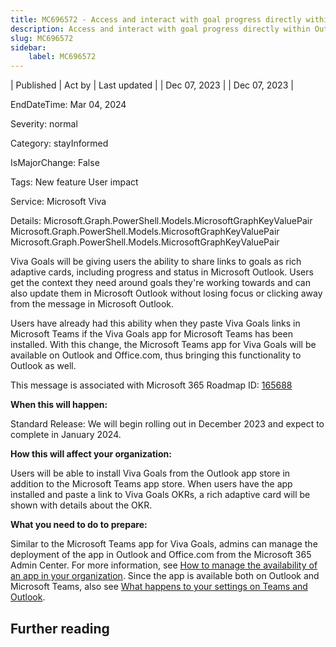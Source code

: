 ```yaml
---
title: MC696572 - Access and interact with goal progress directly within Outlook email
description: Access and interact with goal progress directly within Outlook email
slug: MC696572
sidebar:
    label: MC696572
---
```



| Published | Act by | Last updated |
| Dec 07, 2023 |  | Dec 07, 2023 |

EndDateTime: Mar 04, 2024

Severity: normal

Category: stayInformed

IsMajorChange: False

Tags: New feature User impact

Service: Microsoft Viva

Details: Microsoft.Graph.PowerShell.Models.MicrosoftGraphKeyValuePair Microsoft.Graph.PowerShell.Models.MicrosoftGraphKeyValuePair Microsoft.Graph.PowerShell.Models.MicrosoftGraphKeyValuePair

<p>Viva Goals will be giving users the ability to share links to goals as rich adaptive cards, including progress and status in Microsoft Outlook. Users get the context they need around goals they're working towards and can also update them in Microsoft Outlook without losing focus or clicking away from the message in Microsoft Outlook.</p><p>Users have already had this ability when they paste Viva Goals links in Microsoft Teams if the Viva Goals app for Microsoft Teams has been installed. With this change, the Microsoft Teams app for Viva Goals will be available on Outlook and Office.com, thus bringing this functionality to Outlook as well.</p><p>This message is associated with Microsoft 365 Roadmap ID:&nbsp;<a href="https://www.microsoft.com/microsoft-365/roadmap?filters=&amp;searchterms=165688" target="_blank">165688</a></p><p><b>When this will happen:</b></p>
<p>Standard Release: We will begin rolling out in December 2023 and expect to complete in January 2024.</p>

<p><b>How this will affect your organization:</b></p>

<p>Users will be able to install Viva Goals from the Outlook app store in addition to the Microsoft Teams app store. When users have the app installed and paste a link to Viva Goals OKRs, a rich adaptive card will be shown with details about the OKR.</p>
<p><b>What you need to do to prepare:</b></p>
<p>Similar to the Microsoft Teams app for Viva Goals, admins can manage the deployment of the app in Outlook and Office.com from the Microsoft 365 Admin Center. For more information, see <a href="https://learn.microsoft.com/en-us/microsoft-365/admin/manage/teams-apps-work-on-outlook-and-m365?view=o365-worldwide#how-to-manage-the-availability-of-an-app-in-your-organization" target="_blank">How to manage the availability of an app in your organization</a>. Since the app is available both on Outlook and Microsoft Teams, also see <a href="https://learn.microsoft.com/en-us/microsoft-365/admin/manage/teams-apps-work-on-outlook-and-m365?view=o365-worldwide#what-happens-to-your-settings-on-teams-and-outlook" target="_blank">What happens to your settings on Teams and Outlook</a>.</p>

## Further reading
